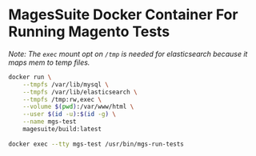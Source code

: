 # MagesSuite Docker Container For Running Magento Tests

_Note: The `exec` mount opt on `/tmp` is needed for elasticsearch because it maps mem to temp files._

```bash
docker run \
    --tmpfs /var/lib/mysql \
    --tmpfs /var/lib/elasticsearch \
    --tmpfs /tmp:rw,exec \
    --volume $(pwd):/var/www/html \
    --user $(id -u):$(id -g) \
    --name mgs-test
    magesuite/build:latest
    
docker exec --tty mgs-test /usr/bin/mgs-run-tests
```

